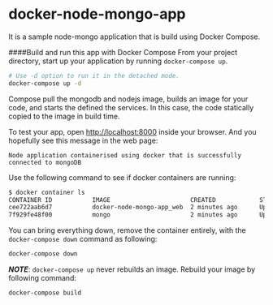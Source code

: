 # docker-node-mongo-app
It is a sample node-mongo application that is build using Docker Compose.

####Build and run this app with Docker Compose
From your project directory, start up your application by running `docker-compose up`.

```zsh
# Use -d option to run it in the detached mode.
docker-compose up -d
```
Compose pull the mongodb and nodejs image, builds an image for your code, and starts the defined the services. In this case, the code statically copied to the image in build time.

To test your app, open [http://localhost:8000](http://localhost:9000) inside your browser. And you hopefully see this message in the web page:
```
Node application containerised using docker that is successfully connected to mongoDB
```

Use the following command to see if docker containers are running:
```zsh
$ docker container ls
CONTAINER ID           IMAGE                      CREATED            STATUS              PORTS
cee722aab6d7           docker-node-mongo-app_web  2 minutes ago      Up About a minute   0.0.0.0:9000->8080/tcp
7f929fe48f00           mongo                      2 minutes ago      Up About a minute   0.0.0.0:27017->27017/tcp
```

You can bring everything down, remove the container entirely, with the `docker-compose down` command as following:
```zsh
docker-compose down
```

***NOTE***: `docker-compose up` never rebuilds an image. Rebuild your image by following command:
```zsh
docker-compose build
```